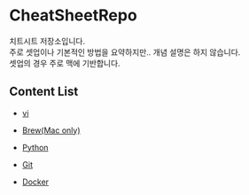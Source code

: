 # CheatSheetRepo
치트시트 저장소입니다.   
주로 셋업이나 기본적인 방법을 요약하지만.. 개념 설명은 하지 않습니다.  
셋업의 경우 주로 맥에 기반합니다.


## Content List
- [vi](https://github.com/liante0904/CheatSheetRepo/blob/master/vi.md)
- [Brew(Mac only)](https://github.com/liante0904/CheatSheetRepo/blob/master/Brew.md)
- [Python](https://github.com/liante0904/CheatSheetRepo/blob/master/Python.md)

- [Git](https://github.com/liante0904/CheatSheetRepo/blob/master/Git.md)
- [Docker](https://github.com/liante0904/CheatSheetRepo/blob/master/Docker.md)
